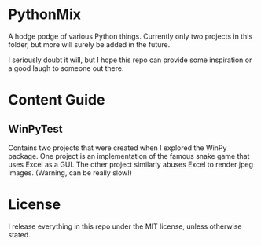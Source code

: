 # PythonMix

A hodge podge of various Python things. Currently only two projects in this folder, but more will surely be added in the future.

I seriously doubt it will, but I hope this repo can provide some inspiration or a good laugh to someone out there.

# Content Guide

## WinPyTest
Contains two projects that were created when I explored the WinPy package. One project is an implementation of the famous snake game that uses Excel as a GUI. The other project similarly abuses Excel to render jpeg images. (Warning, can be really slow!)

# License

I release everything in this repo under the MIT license, unless otherwise stated.
